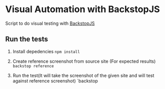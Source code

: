 # Visual Automation with BackstopJS
Script to do visual testing with [BackstopJS](https://github.com/garris/BackstopJS)

## Run the tests
1. Install depedencies 
`npm install`

2. Create reference screenshot from source site (For expected results)
`backstop reference`

3. Run the test(It will take the screenshot of the given site and will test against reference screenshot)
`backstop 